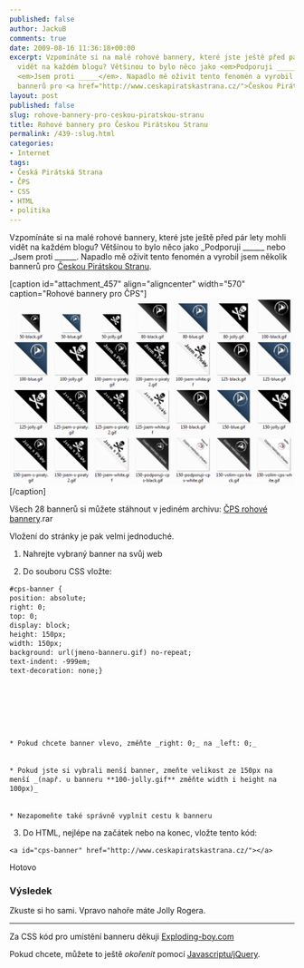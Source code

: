 ```yaml
---
published: false
author: JackuB
comments: true
date: 2009-08-16 11:36:18+00:00
excerpt: Vzpomínáte si na malé rohové bannery, které jste ještě před pár lety mohli
  vidět na každém blogu? Většinou to bylo něco jako <em>Podporuji _____</em> nebo
  <em>Jsem proti _____</em>. Napadlo mě oživit tento fenomén a vyrobil jsem několik
  bannerů pro <a href="http://www.ceskapiratskastrana.cz/">Českou Pirátskou Stranu</a>.
layout: post
published: false
slug: rohove-bannery-pro-ceskou-piratskou-stranu
title: Rohové bannery pro Českou Pirátskou Stranu
permalink: /439-:slug.html
categories:
- Internet
tags:
- Česká Pirátská Strana
- ČPS
- CSS
- HTML
- politika
---
```


Vzpomínáte si na malé rohové bannery, které jste ještě před pár lety mohli vidět na každém blogu? Většinou to bylo něco jako _Podporuji ______ nebo _Jsem proti ______. Napadlo mě oživit tento fenomén a vyrobil jsem několik bannerů pro [Českou Pirátskou Stranu](http://www.ceskapiratskastrana.cz/).

[caption id="attachment_457" align="aligncenter" width="570" caption="Rohové bannery pro ČPS"]![Rohové bannery pro ČPS](/uploads/2009/08/cps-banners-570x372.PNG)[/caption]

Všech 28 bannerů si můžete stáhnout v jediném archivu: [ČPS rohové bannery](/uploads/2009/08/CPS-rohove-bannery.rar).rar

Vložení do stránky je pak velmi jednoduché.




  1. Nahrejte vybraný banner na svůj web


  2. Do souboru CSS vložte:


    #cps-banner {
    position: absolute;
    right: 0;
    top: 0;
    display: block;
    height: 150px;
    width: 150px;
    background: url(jmeno-banneru.gif) no-repeat;
    text-indent: -999em;
    text-decoration: none;}







    * Pokud chcete banner vlevo, změňte _right: 0;_ na _left: 0;_


    * Pokud jste si vybrali menší banner, zmeňte velikost ze 150px na menší _(např. u banneru **100-jolly.gif** změňte width i height na 100px)_


    * Nezapomeňte také správně vyplnit cestu k banneru





  3. Do HTML, nejlépe na začátek nebo na konec, vložte tento kód:


    <a id="cps-banner" href="http://www.ceskapiratskastrana.cz/"></a>





Hotovo


### Výsledek


Zkuste si ho sami. Vpravo nahoře máte Jolly Rogera.



* * *

Za CSS kód pro umístění banneru děkuji [Exploding-boy.com](http://www.exploding-boy.com/2006/01/09/easy-top-corner-banners-with-css/)

Pokud chcete, můžete to ještě _okořenit_ pomocí [Javascriptu/jQuery](http://jedenbod.cz/381-jak-na-hover-efekt-blednuti-pomoci-jquery.html).
